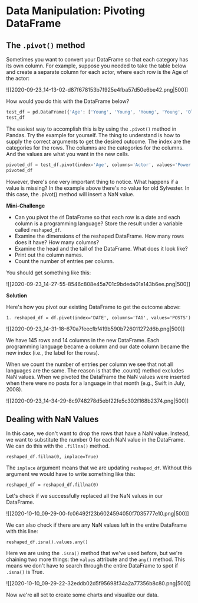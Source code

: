 # Data Manipulation: Pivoting DataFrame

## The `.pivot()` method

Sometimes you want to convert your DataFrame so that each category has its own column. For example, suppose you needed to take the table below and create a separate column for each actor, where each row is the Age of the actor:

![[2020-09-23_14-13-02-d87f678153b7f925e4fba57d50e6be42.png|500]]

How would you do this with the DataFrame below?

```python
test_df = pd.DataFrame({'Age': ['Young', 'Young', 'Young', 'Young', 'Old', 'Old', 'Old', 'Old'], 'Actor': ['Jack', 'Arnold', 'Keanu', 'Sylvester', 'Jack', 'Arnold', 'Keanu', 'Sylvester'], 'Power': [100, 80, 25, 50, 99, 75, 5, 30]})
test_df
```

The easiest way to accomplish this is by using the `.pivot()` method in Pandas. Try the example for yourself. The thing to understand is how to supply the correct arguments to get the desired outcome. The index are the categories for the rows. The columns are the categories for the columns. And the values are what you want in the new cells. 

```python
pivoted_df = test_df.pivot(index='Age', columns='Actor', values='Power')
pivoted_df
```

However, there's one very important thing to notice. What happens if a value is missing? In the example above there's no value for old Sylvester. In this case, the .pivot() method will insert a NaN value.

**Mini-Challenge**

- Can you pivot the `df` DataFrame so that each row is a date and each column is a programming language? Store the result under a variable called `reshaped_df`. 
- Examine the dimensions of the reshaped DataFrame. How many rows does it have? How many columns?
- Examine the head and the tail of the DataFrame. What does it look like?
- Print out the column names.
- Count the number of entries per column.

You should get something like this:

![[2020-09-23_14-27-55-8546c808e45a701c9bdeda01a143b6ee.png|500]]

**Solution**

Here's how you pivot our existing DataFrame to get the outcome above:

`1. reshaped_df = df.pivot(index='DATE', columns='TAG', values='POSTS')`

![[2020-09-23_14-31-18-670a7feecfbf419b590b726011272d6b.png|500]]

We have 145 rows and 14 columns in the new DataFrame. Each programming language became a column and our date column became the new index (i.e., the label for the rows).

When we count the number of entries per column we see that not all languages are the same. The reason is that the .count() method excludes NaN values. When we pivoted the DataFrame the NaN values were inserted when there were no posts for a language in that month (e.g., Swift in July, 2008).

![[2020-09-23_14-34-29-8c9748278d5ebf22fe5c302f168b2374.png|500]]
## Dealing with NaN Values

In this case, we don't want to drop the rows that have a NaN value. Instead, we want to substitute the number 0 for each NaN value in the DataFrame. We can do this with the `.fillna()` method.

`reshaped_df.fillna(0, inplace=True) `

The `inplace` argument means that we are updating `reshaped_df`. Without this argument we would have to write something like this:

`reshaped_df = reshaped_df.fillna(0)`

Let's check if we successfully replaced all the NaN values in our DataFrame.

![[2020-10-10_09-29-00-fc06492f23b6024594050f7035777e10.png|500]]

We can also check if there are any NaN values left in the entire DataFrame with this line:

`reshaped_df.isna().values.any()`

Here we are using the `.isna()` method that we've used before, but we're chaining two more things: the `values` attribute and the `any()` method. This means we don't have to search through the entire DataFrame to spot if `.isna()` is True.

![[2020-10-10_09-29-22-32eddb02d5f95698f34a2a77356b8c80.png|500]]

Now we're all set to create some charts and visualize our data.